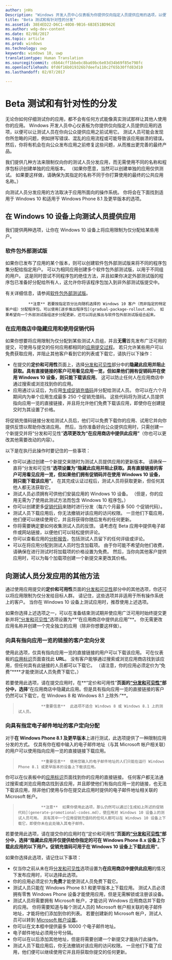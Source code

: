 ```yaml
---
author: jnHs
Description: "Windows 开发人员中心仪表板为你提供仅向指定人员提供应用的选项，以便可以让测试人员在你向公众提供应用之前试用它。"
title: "Beta 测试和有针对性的分发"
ms.assetid: 38E4ED22-D6C1-40D8-9B16-6B3E51BD962E
ms.author: wdg-dev-content
ms.date: 02/08/2017
ms.topic: article
ms.prod: windows
ms.technology: uwp
keywords: windows 10, uwp
translationtype: Human Translation
ms.sourcegitcommit: c6b64cff1bbebc8ba69bc6e03d34b69f85e798fc
ms.openlocfilehash: 0fd6f16b019326b7deefa110c2f65b30ffd83d10
ms.lasthandoff: 02/07/2017

---
```


# <a name="beta-testing-and-targeted-distribution"></a>Beta 测试和有针对性的分发


无论你如何仔细测试你的应用，都不会有任何方式能像真实测试那样让其他人使用你的应用。 Windows 开发人员中心仪表板为你提供仅向指定人员提供应用的选项，以便可以让测试人员在你向公众提供应用之前试用它。 测试人员可能会发现你所忽略的问题，例如拼写错误、混乱的应用流程或可能导致该应用崩溃的错误。 然后，你将有机会在向公众发布应用之前修复这些问题，从而推出更完善的最终产品。

我们提供几种方法来限制仅向你的测试人员分发应用，而无需使用不同的名称和程序包标识创建单独的应用版本。 （如果你愿意，当然可以创建单独的应用仅供测试。 如果要这样做，请确保为其指定的名称不同于你打算使用的最终的公共应用名称。）

向测试人员分发应用的方法取决于应用所面向的操作系统。 你将会在下面找到适用于 Windows 10 和适用于 Windows Phone 8.1 及更早版本的选项。

## <a name="making-your-app-available-to-testers-on-windows-10-devices"></a>在 Windows 10 设备上向测试人员提供应用

我们提供两种选项，让你在 Windows 10 设备上将应用限制为仅分配给某些用户。

### <a name="package-flights"></a>软件包外部测试版

如果你已发布了应用的某个版本，则可以创建软件包外部测试版来将不同的程序包集分配给指定用户。 可以为相同应用创建多个软件包外部测试版，以用于不同组的用户。 这是同时尝试不同程序包的绝佳方法，并且如果你决定外部测试版的程序包已准备好分配给所有人，这允许你将该程序包加入到非外部测试版提交中。

有关详细信息，请参阅[软件包外部测试版](package-flights.md)。

> 
              **注意** 若要按指定百分比向随机选择的 Windows 10 客户（而非指定的特定客户组）分配程序包，可以使用[逐步推出程序包](gradual-package-rollout.md)。 如果希望向一个外部测试版组逐步分配更新，还可以将此推出与软件包外部测试版组合起来。

### <a name="hiding-the-app-in-the-store-and-using-promotional-codes"></a>在应用商店中隐藏应用和使用促销代码

如果你想要将应用限制为仅分配到某些测试人员组，并且**无需**首先发布广泛可用的提交，可使用与提交的任何应用都相同的[应用提交过程](app-submissions.md)。 若只允许某些用户可以免费获取应用，并阻止其他客户看到它的列表或下载它，请执行以下操作：

-   在提交的**定价和可用性**页面上，选择[分发和可见性](set-app-pricing-and-availability.md#distribution-and-visibility)部分中的**隐藏此应用并阻止获取。具有直接链接的客户可用看见应用一览，但如果他们拥有促销码并在使用 Windows 10 设备，则只能下载该应用**。 这可以防止任何人在应用商店中通过搜索或浏览找到你的应用。
-   应用通过认证后，为应用[生成促销充值码](generate-promotional-codes.md)并分配给测试人员。 你可以在六个月期间内为单个应用生成最多 250 个促销充值码。 这些代码将为测试人员提供指向应用一览的直接链接，并且将允许他们免费下载该应用，即使你在创建提交时为其设置了价格。

将促销充值码链接分发给测试人员后，他们可以免费下载你的应用、试用它并向你提供反馈以帮助你改进应用。 然后，当你准备好向公众提供应用时，只需创建一个新提交并将“分发和可见性”****选项更改为“在应用商店中提供此应用”****（你也可以更改其他需要改动的内容）。

以下是在执行此操作时要记住的一些事项：

-   你可以通过创建一个新提交来随时为测试人员提供应用的更新版本。 请确保一直将“分发和可见性”****选项设置为“隐藏此应用并阻止获取。具有直接链接的客户可用看见应用一览，但如果他们拥有促销码并在使用 Windows 10 设备，则只能下载该应用”****。 在其完成认证过程后，测试人员将获取更新，但任何其他人都无法获取它。
-   测试人员必须拥有可供他们安装应用的 Windows 10 设备。 （但是，你的应用无需为了使用此测试方法而包含 Windows 10 程序包。）
-   你可以创建更多[促销代码](generate-promotional-codes.md)来随时进行分发（每六个月最多 500 个促销代码）。
-   测试人员下载应用后，你无法撤销对该应用的访问权限。 一旦他们下载应用，他们便可以继续使用它，并且将获得你随后发布的任何更新。
-   你将需要确定要如何收集测试人员的反馈。 请考虑在 Beta 应用中提供电子邮件或网站链接，以便他们可以轻松提供评论。
-   你可以查看应用的[分析报告](analytics.md)，包括测试人员留下的任何评级或评论。
-   可以在将应用分配到测试人员时包含加载项。 由于你可能不希望向他们收费，请确保在进行测试时将加载项的价格设置为免费。 然后，当你向其他客户提供应用时，可以为每个加载项创建一个新提交来更改其价格。

## <a name="other-methods-for-distributing-apps-to-testers"></a>向测试人员分发应用的其他方法

通过使用应用提交的**定价和可用性**页面的[分发和可见性](set-app-pricing-and-availability.md#distribution-and-visibility)部分中的其他选项，你还可以将应用限制为仅分发给目标人群。 请记住，这些选项并非适用于所有操作系统上的客户。 当你在 Windows 10 设备上测试应用时，推荐使用上述选项。

如果你选择上述选项之一，可以在准备结束测试期并使应用广泛可用时始终提交更新并将[“分发和可见性”](set-app-pricing-and-availability.md#distribution-and-visibility)选项设置为**“在应用商店中提供此应用”**。 你无需更改应用名称并创建一个完全独立的应用（除非你想要这样做）。

### <a name="targeted-distribution-to-customers-with-a-link-to-your-apps-listing"></a>向具有指向应用一览的链接的客户定向分发

使用此选项，仅具有指向应用一览的直接链接的用户可以下载该应用。 可在仪表板的[应用标识](view-app-identity-details.md)页面查找此 **URL**。 没有客户能够通过搜索或浏览应用商店找到该应用，但任何具有此链接的人员都可以下载它。 （请注意，你的应用必须定价为“免费”****才能使测试人员免费下载它。）

若要使用此选项，请在提交应用时，在**“定价和可用性”**页面的[“分发和可见性”](set-app-pricing-and-availability.md#distribution-and-visibility)部分中，选择**“在应用商店中隐藏此应用。但是具有指向应用一览的直接链接的客户仍然可以下载它，在 Windows 8 和 Windows 8.1 上除外:”**。

>               **重要信息**  此选项不适合 Windows 8 或 Windows 8.1 上的测试人员。

### <a name="targeted-distribution-to-customers-with-specified-email-addresses"></a>向具有指定电子邮件地址的客户定向分配

对于**在 Windows Phone 8.1 及更早版本**上进行测试，此选项提供了一种限制应用分发的方式。 仅具有你在框中输入的电子邮件地址（与其 Microsoft 帐户相关联）的用户可以使用指向应用一览的直接链接下载应用。

>               **重要信息**  使用您输入的电子邮件地址的人们只能在运行 Windows Phone 8.1 或更早版本的设备上下载该应用。
 
你可以在仪表板中的[应用标识](view-app-identity-details.md)页面找到你的应用的直接链接。 任何客户都无法通过搜索或浏览应用商店找到该应用，并且即使他们有指向应用一览的链接，也无法下载该应用，除非他们使用与你在提交此应用时提供的电子邮件地址相关联的 Microsoft 帐户。

>               **注意**  如果你使用此选项，那么仍然可以通过[生成如上所述的促销代码](generate-promotional-codes.md)，使应用对 Windows 10 设备上的测试人员可用。 具有其中一个应用促销充值码的任何人都可以在 Windows 10 设备上下载它，即使你未在此处输入其电子邮件。

若要使用此选项，请在提交你的应用时在“定价和可用性”****页面的[“分发和可见性”](set-app-pricing-and-availability.md#distribution-and-visibility)部分中，选择“隐藏此应用并仅提供给你指定的可在 Windows Phone 8.x 设备上下载此应用的以下用户。促销充值码可用于在 Windows 10 设备上下载此应用”****。

如果你选择此选项，请记住以下事项：

-   仅当你之前从未在将[分发和可见性](set-app-pricing-and-availability.md#distribution-and-visibility)选项设置为**在应用商店中提供此应用**的情况下发布应用时，可以选择此选项。
-   你的应用必须定价为**免费**才能使测试人员免费下载它。
-   测试人员只能在 Windows Phone 8.1 和更早版本上下载应用。 测试人员必须拥有零售 Windows Phone 设备才能使用应用，但是无需解锁或注册该设备。
-   测试人员将需要拥有 Microsoft 帐户，才能访问 Windows 应用商店并下载你的应用。 你将需要知道与每个测试人员的 Microsoft 帐户相关联的电子邮件地址，才能将他们添加到你的列表。 若要创建新的 Microsoft 帐户，测试人员可以转到 [Microsoft 帐户设置](http://go.microsoft.com/fwlink/p/?LinkId=618945)。
-   你可以在文本框中提供最多 10000 个电子邮件地址。
-   电子邮件地址必须用分号分隔。
-   你可以在以后添加其他地址，但是将需要创建一个新提交才能执行此操作。
-   测试人员下载应用后，你无法撤销对该应用的访问权限。 一旦他们下载了应用，他们便可以继续使用它并且将获取你提交的任何更新。

